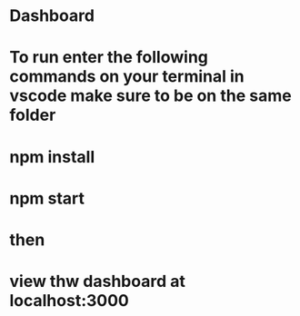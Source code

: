 # Dashboard
# To run  enter the following commands on your terminal in vscode make sure to be on the same folder
# npm install
# npm start
# then 
# view thw dashboard at localhost:3000

